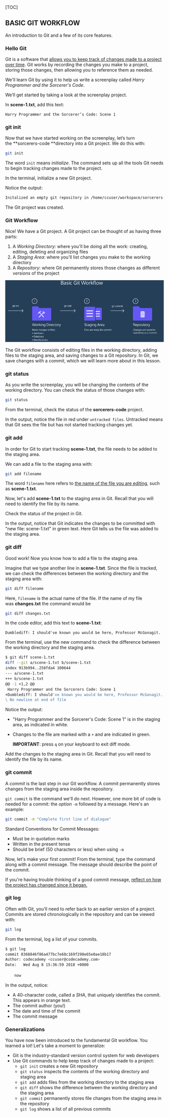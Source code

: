 [TOC]

## BASIC GIT WORKFLOW

An introduction to Git and a few of its core features. 

 ### Hello Git

Git is a software that <u>allows you to keep track of changes made to a project over time</u>. Git works by recording the changes you make to a project, storing those changes, then allowing you to reference them as needed.

We'll learn Git by using it to help us write a screenplay called *Harry Programmer and the Sorcerer's Code*.

We’ll get started by taking a look at the screenplay project.

 In **scene-1.txt**, add this text:

```
Harry Programmer and the Sorcerer’s Code: Scene 1
```

### git init

Now that we have started working on the screenplay, let’s turn the **sorcerers-code **directory into a Git project. We do this with:

```bash
git init
```

The word `init` means *initialize*. The command sets up all the tools Git needs to begin tracking changes made to the project.

In the terminal, initialize a new Git project.

Notice the output:

```bash
Initalized an empty git repository in /home/ccuser/workspace/sorcerers-code/.git/
```

The Git project was created.

### Git Workflow

Nice! We have a Git project. A Git project can be thought of as having three parts:

1. A *Working Directory*: where you'll be doing all the work: creating, editing, deleting and organizing files
2. A *Staging Area*: where you'll list changes you make to the working directory
3. A *Repository*: where Git permanently stores those changes as different *versions* of the project

![Selection_012](../../Images/Selection_012.png)

The Git workflow consists of editing files in the working directory, adding files to the staging area, and saving changes to a Git repository. In Git, we save changes with a *commit*, which we will learn more about in this lesson.

### git status

As you write the screenplay, you will be changing the contents of the working directory. You can check the status of those changes with:

```bash
git status
```

From the terminal, check the status of the **sorcerers-code** project.

In the output, notice the file in red under `untracked files`. Untracked means that Git sees the file but has not started tracking changes yet.

### git add

In order for Git to start tracking **scene-1.txt**, the file needs to be added to the staging area.

We can add a file to the staging area with:

```bash
git add filename
```

The word `filename` here refers to <u>the name of the file you are editing</u>, such as **scene-1.txt**.

Now, let's add **scene-1.txt** to the staging area in Git. Recall that you will need to identify the file by its name.

Check the status of the project in Git.

In the output, notice that Git indicates the changes to be committed with "new file: scene-1.txt" in green text. Here Git tells us the file was added to the staging area.

### git diff

Good work! Now you know how to add a file to the staging area.

Imagine that we type another line in **scene-1.txt**. Since the file is tracked, we can check the differences between the working directory and the staging area with:

```bash
git diff filename
```

Here, `filename` is the actual name of the file. If the name of my file was **changes.txt** the command would be

```bash
git diff changes.txt
```

In the code editor, add this text to **scene-1.txt**:

```
Dumblediff: I should've known you would be here, Professor McGonagit.
```

From the terminal, use the new command to check the difference between the working directory and the staging area.

```bash
$ git diff scene-1.txt
diff --git a/scene-1.txt b/scene-1.txt
index 913b994..258fda4 100644
--- a/scene-1.txt
+++ b/scene-1.txt
@@ -1 +1,2 @@
 Harry Programmer and the Sorcerers Code: Scene 1
+Dumblediff: I should've known you would be here, Professor McGonagit.
\ No newline at end of file
```

Notice the output:

- "Harry Programmer and the Sorcerer's Code: Scene 1" is in the staging area, as indicated in white.

- Changes to the file are marked with a `+` and are indicated in green.

  **IMPORTANT**: press `q` on your keyboard to exit diff mode.

Add the changes to the staging area in Git. Recall that you will need to identify the file by its name.

### git commit

A *commit* is the last step in our Git workflow. A commit permanently stores changes from the staging area inside the repository.

`git commit` is the command we'll do next. However, one more bit of code is needed for a commit: the *option* `-m` followed by a message. Here's an example:

```bash
git commit -m "Complete first line of dialogue"
```

Standard Conventions for Commit Messages:

- Must be in quotation marks
- Written in the present tense
- Should be brief (50 characters or less) when using `-m`

Now, let's make your first commit! From the terminal, type the command along with a commit message. The message should describe the point of the commit.

If you're having trouble thinking of a good commit message, <u>reflect on how the project has changed since it began.</u>

### git log

Often with Git, you'll need to refer back to an earlier version of a project. Commits are stored chronologically in the repository and can be viewed with:

```bash
git log
```

From the terminal, log a list of your commits.

```bash
$ git log
commit 8368846f86a477bc7e68c169f298e65e0ae18b17
Author: codecademy <ccuser@codecademy.com>
Date:   Wed Aug 8 15:36:59 2018 +0000

    now
```

In the output, notice:

- A 40-character code, called a *SHA*, that uniquely identifies the commit. This appears in orange text.
- The commit author (you!)
- The date and time of the commit
- The commit message

### Generalizations

You have now been introduced to the fundamental Git workflow. You learned a lot! Let's take a moment to generalize:

- Git is the industry-standard version control system for web developers
- Use Git commands to help keep track of changes made to a project:
  - `git init` creates a new Git repository
  - `git status` inspects the contents of the working directory and staging area
  - `git add` adds files from the working directory to the staging area
  - `git diff` shows the difference between the working directory and the staging area
  - `git commit` permanently stores file changes from the staging area in the repository
  - `git log` shows a list of all previous commits